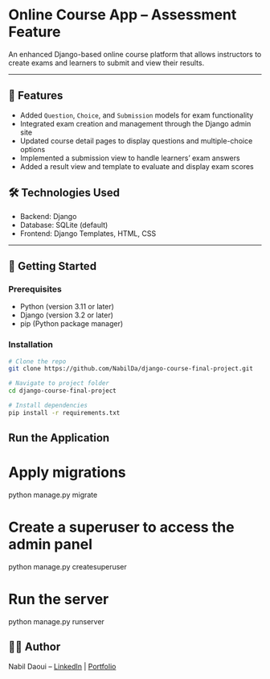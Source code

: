 # Online Course App – Assessment Feature

An enhanced Django-based online course platform that allows instructors to create exams and learners to submit and view their results.

---

## 📌 Features
- Added `Question`, `Choice`, and `Submission` models for exam functionality
- Integrated exam creation and management through the Django admin site
- Updated course detail pages to display questions and multiple-choice options
- Implemented a submission view to handle learners’ exam answers
- Added a result view and template to evaluate and display exam scores

## 🛠️ Technologies Used
- Backend: Django
- Database: SQLite (default)
- Frontend: Django Templates, HTML, CSS
---

## 🚀 Getting Started

### Prerequisites
- Python (version 3.11 or later)
- Django (version 3.2 or later) 
- pip (Python package manager) 

### Installation
```bash
# Clone the repo
git clone https://github.com/NabilDa/django-course-final-project.git

# Navigate to project folder
cd django-course-final-project

# Install dependencies
pip install -r requirements.txt
```

## Run the Application
# Apply migrations
python manage.py migrate

# Create a superuser to access the admin panel
python manage.py createsuperuser

# Run the server
python manage.py runserver

## 👨‍💻 Author
Nabil Daoui – [LinkedIn](https://www.linkedin.com/in/nabil-d/) | [Portfolio](https://www.nabildaoui.tech/)
